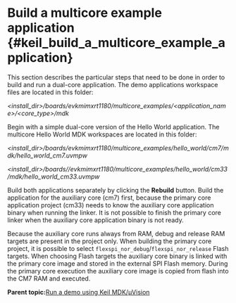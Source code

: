 # Build a multicore example application {#keil_build_a_multicore_example_application}

This section describes the particular steps that need to be done in order to build and run a dual-core application. The demo applications workspace files are located in this folder:

*<install\_dir\>/boards/evkmimxrt1180/multicore\_examples/<application\_name\>/<core\_type\>/mdk*

Begin with a simple dual-core version of the Hello World application. The multicore Hello World MDK workspaces are located in this folder:

*<install\_dir\>/boards/evkmimxrt1180/multicore\_examples/hello\_world/cm7/mdk/hello\_world\_cm7.uvmpw*

*<install\_dir\>/boards//evkmimxrt1180/multicore\_examples/hello\_world/cm33/mdk/hello\_world\_cm33.uvmpw*

Build both applications separately by clicking the **Rebuild** button. Build the application for the auxiliary core \(cm7\) first, because the primary core application project \(cm33\) needs to know the auxiliary core application binary when running the linker. It is not possible to finish the primary core linker when the auxiliary core application binary is not ready.

Because the auxiliary core runs always from RAM, debug and release RAM targets are present in the project only. When building the primary core project, it is possible to select `flexspi_nor_debug`/`flexspi_nor_release` Flash targets. When choosing Flash targets the auxiliary core binary is linked with the primary core image and stored in the external SPI Flash memory. During the primary core execution the auxiliary core image is copied from flash into the CM7 RAM and executed.

**Parent topic:**[Run a demo using Keil MDK/μVision](../topics/run_a_demo_using_keil_mdk_vision.md)

